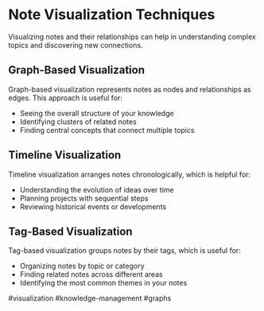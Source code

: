 # Note Visualization Techniques

Visualizing notes and their relationships can help in understanding complex topics and discovering new connections.

## Graph-Based Visualization

Graph-based visualization represents notes as nodes and relationships as edges. This approach is useful for:

- Seeing the overall structure of your knowledge
- Identifying clusters of related notes
- Finding central concepts that connect multiple topics

## Timeline Visualization

Timeline visualization arranges notes chronologically, which is helpful for:

- Understanding the evolution of ideas over time
- Planning projects with sequential steps
- Reviewing historical events or developments

## Tag-Based Visualization

Tag-based visualization groups notes by their tags, which is useful for:

- Organizing notes by topic or category
- Finding related notes across different areas
- Identifying the most common themes in your notes

#visualization #knowledge-management #graphs
